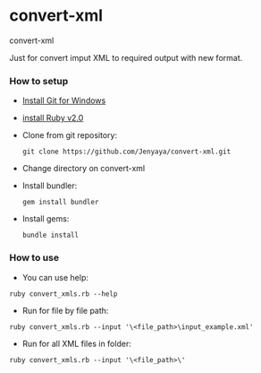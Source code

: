 # convert-xml
convert-xml

Just for convert imput XML to required output with new format.

### How to setup

* [Install Git for Windows](https://git-scm.com/download/win)
* [install Ruby v2.0](http://rubyinstaller.org/downloads/)
* Clone from git repository:
 
    `git clone https://github.com/Jenyaya/convert-xml.git`
* Change directory on convert-xml
* Install bundler:
 
    `gem install bundler`
* Install gems:
 
    `bundle install`


### How to use
* You can use help:

 `ruby convert_xmls.rb --help`

* Run for file by file path:

`ruby convert_xmls.rb --input '\<file_path>\input_example.xml'`

* Run for all XML files in folder:

`ruby convert_xmls.rb --input '\<file_path>\'`
